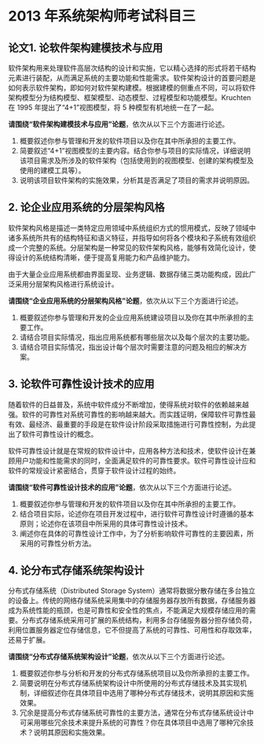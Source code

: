 # 2013 年系统架构师考试科目三
## 论文1. 论软件架构建模技术与应用
软件架构用来处理软件高层次结构的设计和实施，它以精心选择的形式将若干结构元素进行装配，从而满足系统的主要功能和性能需求。软件架构设计的首要问题是如何表示软件架构，即如何对软件架构建模。根据建模的侧重点不同，可以将软件架构模型分为结构模型、框架模型、动态模型、过程模型和功能模型。Kruchten 在 1995 年提出了“4+1”视图模型，将 5 种模型有机地统一在了一起。

**请围绕“软件架构建模技术与应用”论题**，依次从以下三个方面进行论述。
1. 概要叙述你参与管理和开发的软件项目以及你在其中所承担的主要工作。
2. 简要叙述“4+1”视图模型的主要内容。结合你参与项目的实际情况，详细说明该项目需求及所涉及的软件架构（包括使用到的视图模型、创建的架构模型及使用的建模工具等）。
3. 说明该项目软件架构的实施效果，分析其是否满足了项目的需求并说明原因。

## 2. 论企业应用系统的分层架构风格
软件架构风格是描述一类特定应用领域中系统组织方式的惯用模式，反映了领域中诸多系统所共有的结构特征和语义特征，并指导如何将各个模块和子系统有效组织成一个完整的系统。分层架构是一种常见的软件架构风格，能够有效简化设计，使得设计的系统结构清晰，便于提高复用能力和产品维护能力。

由于大量企业应用系统都由界面呈现、业务逻辑、数据存储三类功能构成，因此广泛采用分层架构风格进行系统设计。

**请围绕“企业应用系统的分层架构风格”论题**，依次从以下三个方面进行论述。
1. 概要叙述你参与管理和开发的企业应用系统建设项目以及你在其中所承担的主要工作。
2. 请结合项目实际情况，指出应用系统都有哪些层次以及每个层次的主要功能。
3. 请结合项目实际情况，指出设计每个层次时需要注意的问题及相应的解决方案。

## 3. 论软件可靠性设计技术的应用
随着软件的日益普及，系统中软件成分不断增加，使得系统对软件的依赖越来越强。软件的可靠性对系统可靠性的影响越来越大。而实践证明，保障软件可靠性最有效、最经济、最重要的手段是在软件设计阶段采取措施进行可靠性控制，为此提出了软件可靠性设计的概念。

软件可靠性设计就是在常规的软件设计中，应用各种方法和技术，使软件设计在兼顾用户功能和性能需求的同时，全面满足软件的可靠性要求。软件可靠性设计应和软件的常规设计紧密结合，贯穿于软件设计过程的始终。

**请围绕“软件可靠性设计技术的应用”论题**，依次从以下三个方面进行论述。
1. 概要叙述你参与管理和开发的软件项目以及你在其中所承担的主要工作。
2. 结合项目实际，论述你在项目开发过程中，进行软件可靠性设计时遵循的基本原则；论述你在该项目中所采用的具体可靠性设计技术。
3. 阐述你在具体的可靠性设计工作中，为了分析影响软件可靠性的主要因素，所采用的可靠性分析方法。

## 4. 论分布式存储系统架构设计
分布式存储系统（Distributed Storage System）通常将数据分散存储在多台独立的设备上。传统的网络存储系统采用集中的存储服务器存放所有数据，存储服务器成为系统性能的瓶颈，也是可靠性和安全性的焦点，不能满足大规模存储应用的需要。分布式存储系统采用可扩展的系统结构，利用多台存储服务器分担存储负荷，利用位置服务器定位存储信息，它不但提高了系统的可靠性、可用性和存取效率，还易于扩展。

**请围绕“分布式存储系统架构设计”论题**，依次从以下三个方面进行论述。
1. 概要叙述你参与分析和开发的分布式存储系统项目以及你所承担的主要工作。
2. 简要说明在分布式存储系统架构设计中所使用的分布式存储技术及其实现机制，详细叙述你在具体项目中选用了哪种分布式存储技术，说明其原因和实施效果。
3. 冗余是提高分布式存储系统可靠性的主要方法，通常在分布式存储系统设计中可采用哪些冗余技术来提升系统的可靠性？你在具体项目中选用了哪种冗余技术？说明其原因和实施效果。